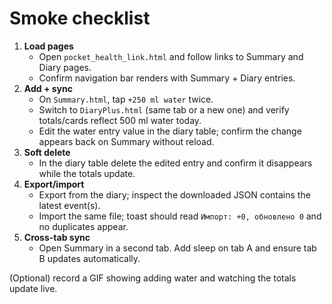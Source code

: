# Smoke checklist

1. **Load pages**
   - Open `pocket_health_link.html` and follow links to Summary and Diary pages.
   - Confirm navigation bar renders with Summary + Diary entries.
2. **Add + sync**
   - On `Summary.html`, tap `+250 ml water` twice.
   - Switch to `DiaryPlus.html` (same tab or a new one) and verify totals/cards reflect 500 ml water today.
   - Edit the water entry value in the diary table; confirm the change appears back on Summary without reload.
3. **Soft delete**
   - In the diary table delete the edited entry and confirm it disappears while the totals update.
4. **Export/import**
   - Export from the diary; inspect the downloaded JSON contains the latest event(s).
   - Import the same file; toast should read `Импорт: +0, обновлено 0` and no duplicates appear.
5. **Cross-tab sync**
   - Open Summary in a second tab. Add sleep on tab A and ensure tab B updates automatically.

(Optional) record a GIF showing adding water and watching the totals update live.
